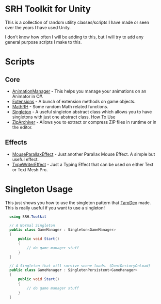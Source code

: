 # SRH Toolkit for Unity
This is a collection of random utility classes/scripts I have made or seen over the years I have used Unity.

I don't know how often I will be adding to this, but I will try to add any general purpose scripts I make to this.

# Scripts
## Core
- [AnimationManager](https://github.com/SlushyRH/SRH-Toolkit/blob/master/Toolkit/Core/AnimationManager.cs) - This helps you manage your animations on an Animator in C#.
- [Extensions](https://github.com/SlushyRH/SRH-Toolkit/blob/master/Toolkit/Core/Extensions.cs) - A bunch of extension methods on game objects.
- [MathRH](https://github.com/SlushyRH/SRH-Toolkit/blob/master/Toolkit/Core/MathRH.cs) - Some random Math related functions.
- [Singleton](https://github.com/SlushyRH/SRH-Toolkit/blob/master/Toolkit/Core/Singleton.cs) - A useful singleton abstract class which allows you to have singletons with just one abstract class. [How To Use](https://github.com/SlushyRH/SRH-Toolkit#singleton-usage)
- [ZipArchiver](https://github.com/SlushyRH/SRH-Toolkit/blob/master/Toolkit/Core/ZipArchiver.cs) - Allows you to extract or compress ZIP files in runtime or in the editor.
## Effects
- [MouseParallaxEffect](https://github.com/SlushyRH/SRH-Toolkit/blob/master/Toolkit/Effects/MouseParallaxEffect.cs) - Just another Parallax Mouse Effect. A simple but useful effect.
- [TypeWriterEffect](https://github.com/SlushyRH/SRH-Toolkit/blob/master/Toolkit/Effects/TypeWriterEffect.cs) - Just a Typing Effect that can be used on either Text or Text Mesh Pro.

# Singleton Usage
This just shows you how to use the singleton pattern that [TaroDev](https://www.youtube.com/@Tarodev) made. This is really useful if you want to use a singleton!
```` C#
  using SRH.Toolkit

  // A Normal Singleton
  public class GameManager : Singleton<GameManager>
  {
      public void Start()
      {
          // do game manager stuff
      }
  }

  // A Singleton that will survive scene loads. (DontDestoryOnLoad)
  public class GameManager : SingletonPersistent<GameManager>
  {
      public void Start()
      {
          // do game manager stuff
      }
  }
````
